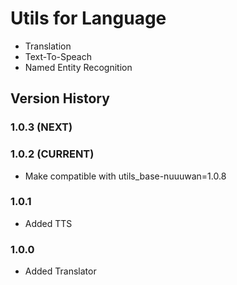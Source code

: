 # Utils for Language

* Translation
* Text-To-Speach
* Named Entity Recognition

## Version History

### 1.0.3 (NEXT)

### 1.0.2 (CURRENT)

* Make compatible with utils_base-nuuuwan=1.0.8

### 1.0.1

* Added TTS

### 1.0.0

* Added Translator
